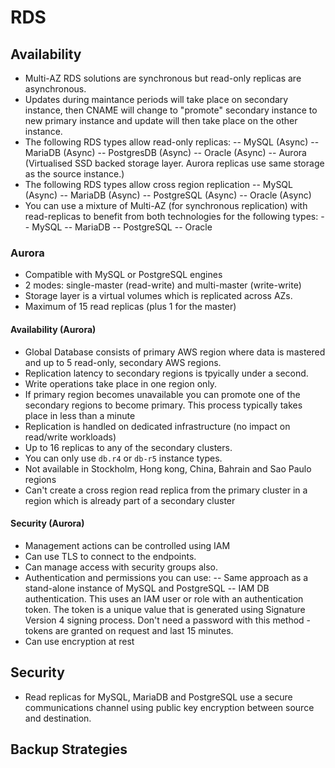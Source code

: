 # RDS

## Availability

- Multi-AZ RDS solutions are synchronous but read-only replicas are asynchronous.
- Updates during maintance periods will take place on secondary instance, then CNAME will change to "promote" secondary instance to new primary instance and update will then take place on the other instance.
- The following RDS types allow read-only replicas:
-- MySQL (Async)
-- MariaDB (Async)
-- PostgresDB (Async)
-- Oracle (Async)
-- Aurora (Virtualised SSD backed storage layer. Aurora replicas use same storage as the source instance.)
- The following RDS types allow cross region replication
-- MySQL (Async)
-- MariaDB (Async)
-- PostgreSQL (Async)
-- Oracle (Async)
- You can use a mixture of Multi-AZ (for synchronous replication) with read-replicas to benefit from both technologies for the following types:
-- MySQL
-- MariaDB
-- PostgreSQL
-- Oracle

### Aurora

- Compatible with MySQL or PostgreSQL engines
- 2 modes: single-master (read-write) and multi-master (write-write)
- Storage layer is a virtual volumes which is replicated across AZs.
- Maximum of 15 read replicas (plus 1 for the master)

#### Availability (Aurora)

- Global Database consists of primary AWS region where data is mastered and up to 5 read-only, secondary AWS regions.
- Replication latency to secondary regions is tpyically under a second.
- Write operations take place in one region only. 
- If primary region becomes unavailable you can promote one of the secondary regions to become primary. This process typically takes place in less than a minute
- Replication is handled on dedicated infrastructure (no impact on read/write workloads)
- Up to 16 replicas to any of the secondary clusters.
- You can only use `db.r4` or `db-r5` instance types.
- Not available in Stockholm, Hong kong, China, Bahrain and Sao Paulo regions
- Can't create a cross region read replica from the primary cluster in a region which is already part of a secondary cluster

#### Security (Aurora)

- Management actions can be controlled using IAM
- Can use TLS to connect to the endpoints.
- Can manage access with security groups also.
- Authentication and permissions you can use:
-- Same approach as a stand-alone instance of MySQL and PostgreSQL
-- IAM DB authentication. This uses an IAM user or role with an authentication token. The token is a unique value that is generated using Signature Version 4 signing process. Don't need a password with this method - tokens are granted on request and last 15 minutes.
- Can use encryption at rest

## Security

- Read replicas for MySQL, MariaDB and PostgreSQL use a secure communications channel using public key encryption between source and destination. 


## Backup Strategies

